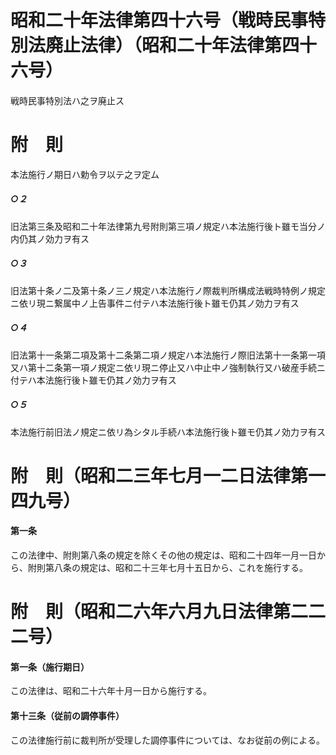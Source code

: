# 昭和二十年法律第四十六号（戦時民事特別法廃止法律）（昭和二十年法律第四十六号）
#### 
戦時民事特別法ハ之ヲ廃止ス
# 附　則
本法施行ノ期日ハ勅令ヲ以テ之ヲ定ム
##### ○２
旧法第三条及昭和二十年法律第九号附則第三項ノ規定ハ本法施行後ト雖モ当分ノ内仍其ノ効力ヲ有ス
##### ○３
旧法第十条ノ二及第十条ノ三ノ規定ハ本法施行ノ際裁判所構成法戦時特例ノ規定ニ依リ現ニ繋属中ノ上告事件ニ付テハ本法施行後ト雖モ仍其ノ効力ヲ有ス
##### ○４
旧法第十一条第二項及第十二条第二項ノ規定ハ本法施行ノ際旧法第十一条第一項又ハ第十二条第一項ノ規定ニ依リ現ニ停止又ハ中止中ノ強制執行又ハ破産手続ニ付テハ本法施行後ト雖モ仍其ノ効力ヲ有ス
##### ○５
本法施行前旧法ノ規定ニ依リ為シタル手続ハ本法施行後ト雖モ仍其ノ効力ヲ有ス
# 附　則（昭和二三年七月一二日法律第一四九号）
#### 第一条
この法律中、附則第八条の規定を除くその他の規定は、昭和二十四年一月一日から、附則第八条の規定は、昭和二十三年七月十五日から、これを施行する。
# 附　則（昭和二六年六月九日法律第二二二号）
#### 第一条（施行期日）
この法律は、昭和二十六年十月一日から施行する。
#### 第十三条（従前の調停事件）
この法律施行前に裁判所が受理した調停事件については、なお従前の例による。
